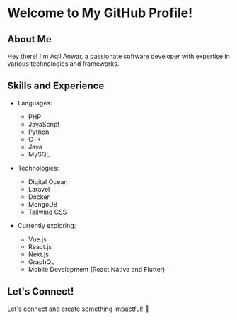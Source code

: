 # Welcome to My GitHub Profile!

## About Me
Hey there! I'm Aqil Anwar, a passionate software developer with expertise in various technologies and frameworks.

## Skills and Experience
- Languages:
  - PHP
  - JavaScript
  - Python
  - C++
  - Java
  - MySQL

- Technologies:
  - Digital Ocean
  - Laravel
  - Docker
  - MongoDB
  - Tailwind CSS

- Currently exploring:
  - Vue.js
  - React.js
  - Next.js
  - GraphQL
  - Mobile Development (React Native and Flutter)
  

## Let's Connect!
Let's connect and create something impactful! :rocket:
